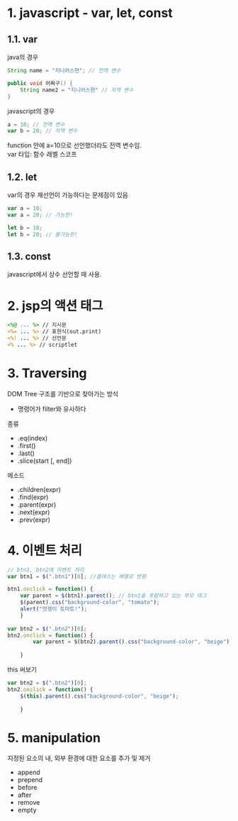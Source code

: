 # 1. javascript - var, let, const

## 1.1. var
java의 경우
```java
String name = "지니어스현"; // 전역 변수

public void 어쩌구() {
    String name2 = "지니어스현" // 지역 변수
}
```
javascript의 경우
```javascript
a = 10; // 전역 변수
var b = 20; // 지역 변수 
```
function 안에 a=10으로 선언했더라도 전역 변수임.<br/>
var 타입: 함수 레벨 스코프 
## 1.2. let
var의 경우 재선언이 가능하다는 문제점이 있음
```javascript
var a = 10;
var a = 20; // 가능한!
```
```javascript
let b = 10;
let b = 20; // 불가능한!
```

## 1.3. const
javascript에서 상수 선언할 때 사용.

# 2. jsp의 액션 태그
```jsp
<%@ ... %> // 지시문
<%= ... %> // 표현식(out.print)
<%! ... %> // 선언문
<% ... %> // scriptlet
```

# 3. Traversing
DOM Tree 구조를 기반으로 찾아가는 방식
- 명령어가 filter와 유사하다

종류
- .eq(index)
- .first()
- .last()
- .slice(start [, end])

메소드
- .children(expr)
- .find(expr)
- .parent(expr)
- .next(expr)
- .prev(expr)

# 4. 이벤트 처리
```javascript
// btn1, btn2에 이벤트 처리 
var btn1 = $(".btn1")[0]; //클래스는 배열로 반환 

btn1.onclick = function() {
	var parent = $(btn1).parent(); // btn1을 포함하고 있는 부모 태그 
	$(parent).css("background-color", "tomato");
	alert("멋쟁이 토마토!");
	}
	
var btn2 = $(".btn2")[0];
btn2.onclick = function() {
		var parent = $(btn2).parent().css("background-color", "beige");
		
	}
```

this 써보기
```javascript
var btn2 = $(".btn2")[0];
btn2.onclick = function() {
    $(this).parent().css("background-color", "beige");
		
	}
```

# 5. manipulation
지정된 요소의 내, 외부 환경에 대한 요소를 추가 및 제거
- append
- prepend
- before
- after
- remove
- empty